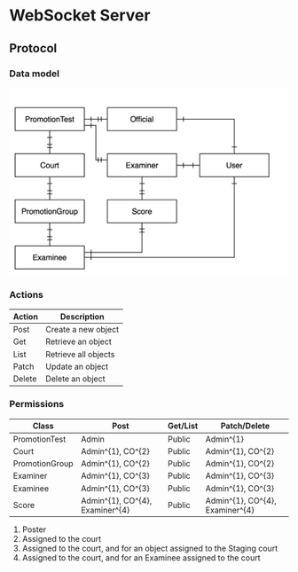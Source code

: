 # WebSocket Server

## Protocol

### Data model

![Data Model](data-model.png)

### Actions

| Action | Description          |
| ------ | -------------------- |
| Post   | Create a new object  |
| Get    | Retrieve an object   |
| List   | Retrieve all objects |
| Patch  | Update an object     |
| Delete | Delete an object     |

### Permissions

| Class          | Post                      | Get/List | Patch/Delete              |
|----------------|---------------------------|----------|---------------------------|
| PromotionTest  | Admin                     | Public   | Admin^{1}                   |
| Court          | Admin^{1}, CO^{2}             | Public   | Admin^{1}, CO^{2}             |
| PromotionGroup | Admin^{1}, CO^{2}             | Public   | Admin^{1}, CO^{2}             |
| Examiner       | Admin^{1}, CO^{3}             | Public   | Admin^{1}, CO^{3}             |
| Examinee       | Admin^{1}, CO^{3}             | Public   | Admin^{1}, CO^{3}             |
| Score          | Admin^{1}, CO^{4}, Examiner^{4} | Public   | Admin^{1}, CO^{4}, Examiner^{4} |

1. Poster
2. Assigned to the court
3. Assigned to the court, and for an object assigned to the Staging court
4. Assigned to the court, and for an Examinee assigned to the court
